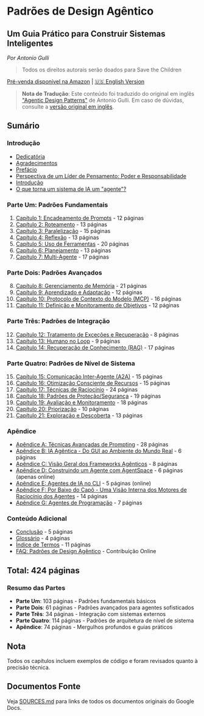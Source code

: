 # Padrões de Design Agêntico
## Um Guia Prático para Construir Sistemas Inteligentes
*Por Antonio Gulli*

> Todos os direitos autorais serão doados para Save the Children

[Pré-venda disponível na Amazon](https://www.amazon.com/Agentic-Design-Patterns-Hands-Intelligent/dp/3032014018/) | [🇺🇸 English Version](../en/README.md)

> **Nota de Tradução**: Este conteúdo foi traduzido do original em inglês
> ["Agentic Design Patterns"](../en/README.md) de Antonio Gulli.
> Em caso de dúvidas, consulte a [versão original em inglês](../en/README.md).

## Sumário

### Introdução
- [Dedicatória](./intro/dedicatoria.md)
- [Agradecimentos](./intro/agradecimentos.md)
- [Prefácio](./intro/prefacio.md)
- [Perspectiva de um Líder de Pensamento: Poder e Responsabilidade](./intro/perspectiva-lideranca.md)
- [Introdução](./intro/introducao.md)
- [O que torna um sistema de IA um "agente"?](./intro/o-que-torna-um-agente.md)

### Parte Um: Padrões Fundamentais
1. [Capítulo 1: Encadeamento de Prompts](./parte1/01-encadeamento-prompts.md) - 12 páginas
2. [Capítulo 2: Roteamento](./parte1/02-roteamento.md) - 13 páginas
3. [Capítulo 3: Paralelização](./parte1/03-paralelizacao.md) - 15 páginas
4. [Capítulo 4: Reflexão](./parte1/04-reflexao.md) - 13 páginas
5. [Capítulo 5: Uso de Ferramentas](./parte1/05-uso-ferramentas.md) - 20 páginas
6. [Capítulo 6: Planejamento](./parte1/06-planejamento.md) - 13 páginas
7. [Capítulo 7: Multi-Agente](./parte1/07-multi-agente.md) - 17 páginas

### Parte Dois: Padrões Avançados
8. [Capítulo 8: Gerenciamento de Memória](./parte2/08-gerenciamento-memoria.md) - 21 páginas
9. [Capítulo 9: Aprendizado e Adaptação](./parte2/09-aprendizado-adaptacao.md) - 12 páginas
10. [Capítulo 10: Protocolo de Contexto do Modelo (MCP)](./parte2/10-protocolo-contexto-modelo.md) - 16 páginas
11. [Capítulo 11: Definição e Monitoramento de Objetivos](./parte2/11-definicao-monitoramento-objetivos.md) - 12 páginas

### Parte Três: Padrões de Integração
12. [Capítulo 12: Tratamento de Exceções e Recuperação](./parte3/12-tratamento-excecoes.md) - 8 páginas
13. [Capítulo 13: Humano no Loop](./parte3/13-humano-no-loop.md) - 9 páginas
14. [Capítulo 14: Recuperação de Conhecimento (RAG)](./parte3/14-recuperacao-conhecimento-rag.md) - 17 páginas

### Parte Quatro: Padrões de Nível de Sistema
15. [Capítulo 15: Comunicação Inter-Agente (A2A)](./parte4/15-comunicacao-inter-agente.md) - 15 páginas
16. [Capítulo 16: Otimização Consciente de Recursos](./parte4/16-otimizacao-recursos.md) - 15 páginas
17. [Capítulo 17: Técnicas de Raciocínio](./parte4/17-tecnicas-raciocinio.md) - 24 páginas
18. [Capítulo 18: Padrões de Proteção/Segurança](./parte4/18-padroes-protecao-seguranca.md) - 19 páginas
19. [Capítulo 19: Avaliação e Monitoramento](./parte4/19-avaliacao-monitoramento.md) - 18 páginas
20. [Capítulo 20: Priorização](./parte4/20-priorizacao.md) - 10 páginas
21. [Capítulo 21: Exploração e Descoberta](./parte4/21-exploracao-descoberta.md) - 13 páginas

### Apêndice
- [Apêndice A: Técnicas Avançadas de Prompting](./apendice/A-tecnicas-avancadas-prompting.md) - 28 páginas
- [Apêndice B: IA Agêntica - Do GUI ao Ambiente do Mundo Real](./apendice/B-gui-mundo-real.md) - 6 páginas
- [Apêndice C: Visão Geral dos Frameworks Agênticos](./apendice/C-frameworks-agenticos.md) - 8 páginas
- [Apêndice D: Construindo um Agente com AgentSpace](./apendice/D-agentspace.md) - 6 páginas (apenas online)
- [Apêndice E: Agentes de IA no CLI](./apendice/E-agentes-cli.md) - 5 páginas (online)
- [Apêndice F: Por Baixo do Capô - Uma Visão Interna dos Motores de Raciocínio dos Agentes](./apendice/F-motores-raciocinio.md) - 14 páginas
- [Apêndice G: Agentes de Programação](./apendice/G-agentes-programacao.md) - 7 páginas

### Conteúdo Adicional
- [Conclusão](./conclusao.md) - 5 páginas
- [Glossário](./glossario.md) - 4 páginas
- [Índice de Termos](./indice.md) - 11 páginas
- [FAQ: Padrões de Design Agêntico](./faq.md) - Contribuição Online

## Total: 424 páginas

### Resumo das Partes
- **Parte Um**: 103 páginas - Padrões fundamentais básicos
- **Parte Dois**: 61 páginas - Padrões avançados para agentes sofisticados
- **Parte Três**: 34 páginas - Integração com sistemas externos
- **Parte Quatro**: 114 páginas - Padrões de arquitetura de nível de sistema
- **Apêndice**: 74 páginas - Mergulhos profundos e guias práticos

## Nota
Todos os capítulos incluem exemplos de código e foram revisados quanto à precisão técnica.

## Documentos Fonte
Veja [SOURCES.md](../SOURCES.md) para links de todos os documentos originais do Google Docs.